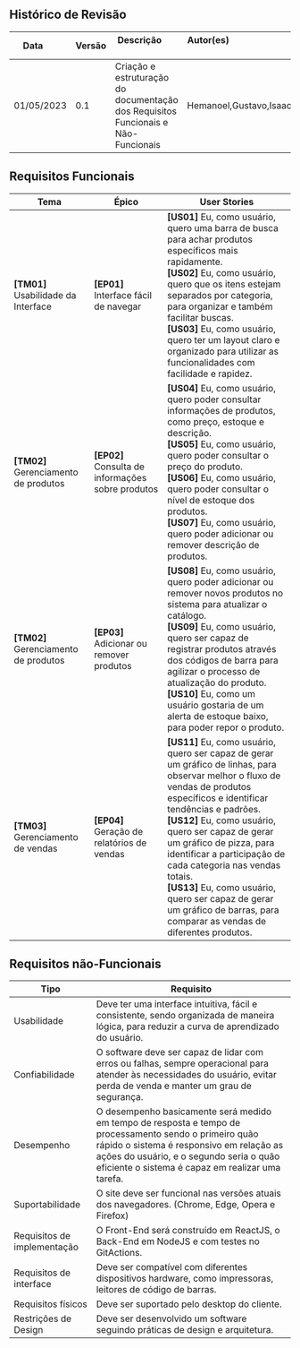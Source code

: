 ## Histórico de Revisão

| Data       | Versão | Descrição            | Autor(es)                                                   |
| ---------- | ------ | -------------------- | ------------------------------------------------------------ |
|01/05/2023 | 0.1 | Criação e estruturação do documentação dos Requisitos Funcionais e Não-Funcionais | Hemanoel,Gustavo,Isaac |

## Requisitos Funcionais

| Tema           | Épico | User Stories |
| -------------- | ----------------------------------------------------- |-----|
|<b>[TM01]</b> Usabilidade da Interface|<b>[EP01]</b> Interface fácil de navegar |<b>[US01]</b> Eu, como usuário, quero uma barra de busca para achar produtos específicos mais rapidamente.<br><b>[US02]</b> Eu, como usuário, quero que os itens estejam separados por categoria, para organizar e também facilitar buscas.<br><b>[US03] </b>Eu, como usuário, quero ter um layout claro e organizado para utilizar as funcionalidades com facilidade e rapidez.<br>|
|<b>[TM02]</b> Gerenciamento de produtos|<b>[EP02]</b> Consulta de informações sobre produtos | <b>[US04]</b> Eu, como usuário, quero poder consultar informações de produtos, como preço, estoque e descrição.<br><b>[US05]</b> Eu, como usuário, quero poder consultar o preço do produto.<br><b>[US06]</b> Eu, como usuário, quero poder consultar o nível de estoque dos produtos.<br><b>[US07]</b> Eu, como usuário, quero poder adicionar ou remover descrição de produtos.|
|<b>[TM02]</b> Gerenciamento de produtos|<b>[EP03]</b> Adicionar ou remover produtos | <b>[US08]</b> Eu, como usuário, quero poder adicionar ou remover novos produtos no sistema para atualizar o catálogo.<br><b>[US09]</b> Eu, como usuário, quero ser capaz de registrar produtos através dos códigos de barra para agilizar o processo de atualização do produto.<br><b>[US10]</b> Eu, como um usuário gostaria de um alerta de estoque baixo, para poder repor o produto.|
|<b>[TM03]</b> Gerenciamento de vendas|<b>[EP04]</b> Geração de relatórios de vendas|<b>[US11]</b> Eu, como usuário, quero ser capaz de gerar um gráfico de linhas, para observar melhor o fluxo de vendas de produtos específicos e identificar tendências e padrões.<br><b>[US12]</b> Eu, como usuário, quero ser capaz de gerar um gráfico de pizza, para identificar a participação de cada categoria nas vendas totais.<br><b>[US13]</b> Eu, como usuário, quero ser capaz de gerar um gráfico de barras, para comparar as vendas de diferentes produtos.|









## Requisitos não-Funcionais
| Tipo      | Requisito |
| -------------- | ------------|
|Usabilidade|Deve ter uma interface intuitiva, fácil e consistente, sendo organizada de maneira lógica, para reduzir a curva de aprendizado do usuário.|
|Confiabilidade|O software deve ser capaz de lidar com erros ou falhas, sempre operacional para atender às necessidades do usuário, evitar perda de venda e manter um grau de segurança.|
|Desempenho|O desempenho basicamente será medido em tempo de resposta e tempo de processamento sendo o primeiro quão rápido o sistema é responsivo em relação as ações do usuário, e o segundo seria o quão eficiente o sistema é capaz em realizar uma tarefa.|
|Suportabilidade|O site deve ser funcional nas versões atuais dos navegadores. (Chrome, Edge, Opera e Firefox)|
|Requisitos de implementação|O Front-End será construído em ReactJS, o Back-End em NodeJS e com testes no GitActions.|
|Requisitos de interface|Deve ser compatível com diferentes dispositivos hardware, como impressoras, leitores de código de barras.|
|Requisitos físicos|Deve ser suportado pelo desktop do cliente.|
|Restrições de Design|Deve ser desenvolvido um software seguindo práticas de design e arquitetura.|

